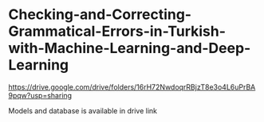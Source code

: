 # Checking-and-Correcting-Grammatical-Errors-in-Turkish-with-Machine-Learning-and-Deep-Learning


https://drive.google.com/drive/folders/16rH72NwdoqrRBjzT8e3o4L6uPrBA9pqw?usp=sharing

Models and database is available in drive link


